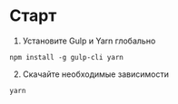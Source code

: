 # Старт
1) Установите Gulp и Yarn глобально 
```
npm install -g gulp-cli yarn
```
2) Скачайте необходимые зависимости 
```
yarn
```
